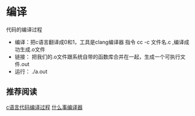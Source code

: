# 编译
代码的编译过程
* 编译：把c语言翻译成0和1，工具是clang编译器 指令 cc -c  文件名.c ,编译成功生成.o文件
* 链接： 把我们的.o文件跟系统自带的函数库合并在一起，生成一个可执行文件.out
* 运行： ./a.out


## 推荐阅读
[c语言代码编译过程](https://www.cnblogs.com/CarpenterLee/p/5994681.html)
[什么事编译器](http://c.biancheng.net/view/450.html)